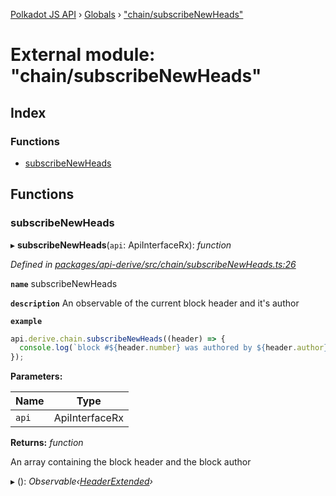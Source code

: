 [Polkadot JS API](../README.md) › [Globals](../globals.md) › ["chain/subscribeNewHeads"](_chain_subscribenewheads_.md)

# External module: "chain/subscribeNewHeads"

## Index

### Functions

* [subscribeNewHeads](_chain_subscribenewheads_.md#subscribenewheads)

## Functions

###  subscribeNewHeads

▸ **subscribeNewHeads**(`api`: ApiInterfaceRx): *function*

*Defined in [packages/api-derive/src/chain/subscribeNewHeads.ts:26](https://github.com/polkadot-js/api/blob/790deca695/packages/api-derive/src/chain/subscribeNewHeads.ts#L26)*

**`name`** subscribeNewHeads

**`description`** An observable of the current block header and it's author

**`example`** 
<BR>

```javascript
api.derive.chain.subscribeNewHeads((header) => {
  console.log(`block #${header.number} was authored by ${header.author}`);
});
```

**Parameters:**

Name | Type |
------ | ------ |
`api` | ApiInterfaceRx |

**Returns:** *function*

An array containing the block header and the block author

▸ (): *Observable‹[HeaderExtended](../classes/_type_headerextended_.headerextended.md)›*
